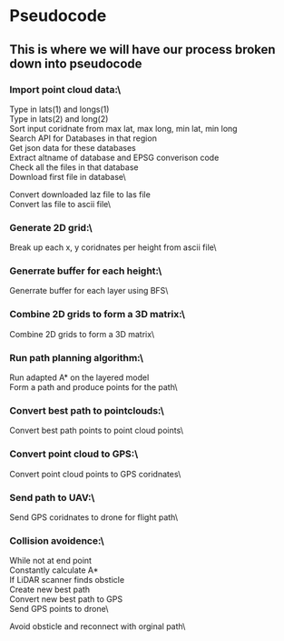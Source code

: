 # Pseudocode

## This is where we will have our process broken down into pseudocode 


### Import point cloud data:\

Type in lats(1) and longs(1)\
Type in lats(2) and long(2)\
Sort input coridnate from max lat, max long, min lat, min long\
Search API for Databases in that region\
Get json data for these databases\
  Extract altname of database and EPSG converison code\
    Check all the files in that database\
    Download first file in database\
  
Convert downloaded laz file to las file\
Convert las file to ascii file\

### Generate 2D grid:\

Break up each x, y coridnates per height from ascii file\

### Generrate buffer for each height:\

Generrate buffer for each layer using BFS\

### Combine 2D grids to form a 3D matrix:\

Combine 2D grids to form a 3D matrix\

### Run path planning algorithm:\

Run adapted A* on the layered model\
  Form a path and produce points for the path\
  
### Convert best path to pointclouds:\

Convert best path points to point cloud points\

### Convert point cloud to GPS:\

Convert point cloud points to GPS coridnates\

### Send path to UAV:\

Send GPS coridnates to drone for flight path\

### Collision avoidence:\

While not at end point\
  Constantly calculate A*\
  If LiDAR scanner finds obsticle\
    Create new best path\
      Convert new best path to GPS\
      Send GPS points to drone\

  Avoid obsticle and reconnect with orginal path\

